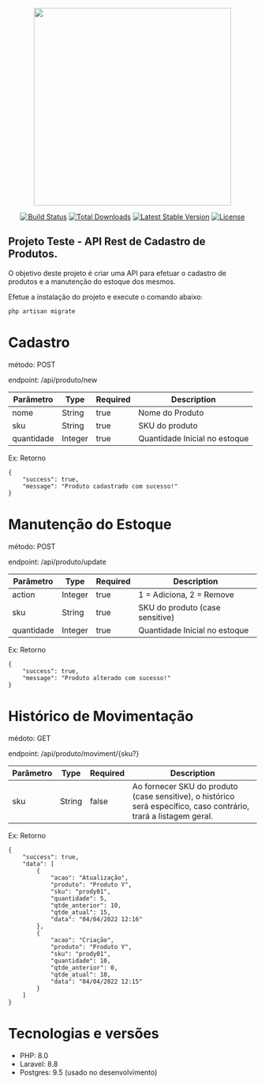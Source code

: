 <p align="center"><a href="https://laravel.com" target="_blank"><img src="https://raw.githubusercontent.com/laravel/art/master/logo-lockup/5%20SVG/2%20CMYK/1%20Full%20Color/laravel-logolockup-cmyk-red.svg" width="400"></a></p>

<p align="center">
<a href="https://travis-ci.org/laravel/framework"><img src="https://travis-ci.org/laravel/framework.svg" alt="Build Status"></a>
<a href="https://packagist.org/packages/laravel/framework"><img src="https://img.shields.io/packagist/dt/laravel/framework" alt="Total Downloads"></a>
<a href="https://packagist.org/packages/laravel/framework"><img src="https://img.shields.io/packagist/v/laravel/framework" alt="Latest Stable Version"></a>
<a href="https://packagist.org/packages/laravel/framework"><img src="https://img.shields.io/packagist/l/laravel/framework" alt="License"></a>
</p>

## Projeto Teste - API Rest de Cadastro de Produtos.

<p>O objetivo deste projeto é criar uma API para efetuar o cadastro de produtos e a manutenção do estoque dos mesmos.</p> 

<p>Efetue a instalação do projeto e execute o comando abaixo:</p>

```
php artisan migrate
```



# Cadastro
<p>método: POST</p>
<p>endpoint: /api/produto/new </p>

| Parâmetro 	| Type  	  | Required    | Description                     |  
|---------------|-------------|-------------|---------------------------------|
| nome	    	| String	  | true		| Nome do Produto                 |  
| sku	    	| String	  | true		| SKU do produto                  |
| quantidade	|Integer	  | true		| Quantidade Inicial no estoque   |

Ex: Retorno
```
{
    "success": true,
    "message": "Produto cadastrado com sucesso!"
}

```


# Manutenção do Estoque
<p>método: POST<p>
<p>endpoint: /api/produto/update </p>

|Parâmetro 	 |Type	   |Required | Description                      |
|------------|---------|---------|----------------------------------|
|action		 |Integer  | true	 |	1 = Adiciona, 2 = Remove        |
|sku		 |String   | true	 |	SKU do produto (case sensitive) |
|quantidade	 |Integer  | true	 |	Quantidade Inicial no estoque   |

Ex: Retorno
```
{
    "success": true,
    "message": "Produto alterado com sucesso!"
}
```

# Histórico de Movimentação
<p>médoto: GET</p>
<p>endpoint: /api/produto/moviment/{sku?}</p>

| Parâmetro 	| Type	  | Required  | Description                                          |
|---------------|---------|-----------|------------------------------------------------------|
| sku		| String	  | false	  |	Ao fornecer SKU do produto (case sensitive), o histórico será específico, caso contrário, trará a listagem geral.|
					
Ex: Retorno
```
{
    "success": true,
    "data": [
        {
            "acao": "Atualização",
            "produto": "Produto Y",
            "sku": "prody01",
            "quantidade": 5,
            "qtde_anterior": 10,
            "qtde_atual": 15,
            "data": "04/04/2022 12:16"
        },
        {
            "acao": "Criação",
            "produto": "Produto Y",
            "sku": "prody01",
            "quantidade": 10,
            "qtde_anterior": 0,
            "qtde_atual": 10,
            "data": "04/04/2022 12:15"
        }
    ]
}
```



# Tecnologias e versões

* PHP: 8.0
* Laravel: 8.8
* Postgres: 9.5 (usado no desenvolvimento)
